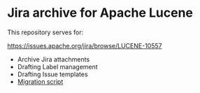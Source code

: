 # Jira archive for Apache Lucene

This repository serves for:

https://issues.apache.org/jira/browse/LUCENE-10557

- Archive Jira attachments
- Drafting Label management
- Drafting Issue templates
- [Migration script](./migration/)
